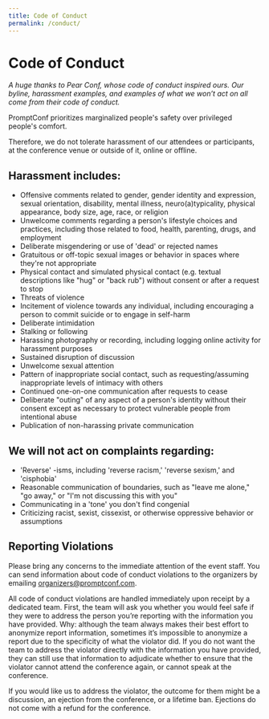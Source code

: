```yaml
---
title: Code of Conduct
permalink: /conduct/
---
```


# Code of Conduct

*A huge thanks to Pear Conf, whose code of conduct inspired ours. Our byline, harassment examples, and examples of what we won’t act on all come from their code of conduct.*

PromptConf prioritizes marginalized people's safety over privileged people's comfort.

Therefore, we do not tolerate harassment of our attendees or participants, at the conference venue or outside of it, online or offline. 

## Harassment includes:
- Offensive comments related to gender, gender identity and expression, sexual orientation, disability, mental illness, neuro(a)typicality, physical appearance, body size, age, race, or religion
- Unwelcome comments regarding a person's lifestyle choices and practices, including those related to food, health, parenting, drugs, and employment
- Deliberate misgendering or use of 'dead' or rejected names
- Gratuitous or off-topic sexual images or behavior in spaces where they're not appropriate
- Physical contact and simulated physical contact (e.g. textual descriptions like "hug" or "back rub") without consent or after a request to stop
- Threats of violence
- Incitement of violence towards any individual, including encouraging a person to commit suicide or to engage in self-harm
- Deliberate intimidation
- Stalking or following
- Harassing photography or recording, including logging online activity for harassment purposes
- Sustained disruption of discussion
- Unwelcome sexual attention
- Pattern of inappropriate social contact, such as requesting/assuming inappropriate levels of intimacy with others
- Continued one-on-one communication after requests to cease
- Deliberate "outing" of any aspect of a person's identity without their consent except as necessary to protect vulnerable people from intentional abuse
- Publication of non-harassing private communication

## We will not act on complaints regarding:
- 'Reverse' -isms, including 'reverse racism,' 'reverse sexism,' and 'cisphobia'
- Reasonable communication of boundaries, such as "leave me alone," "go away," or "I'm not discussing this with you"
- Communicating in a 'tone' you don't find congenial
- Criticizing racist, sexist, cissexist, or otherwise oppressive behavior or assumptions

## Reporting Violations
Please bring any concerns to the immediate attention of the event staff. You can send information about code of conduct violations to the organizers by emailing [organizers@promptconf.com](mailto:organizers@promptconf.com). 

All code of conduct violations are handled immediately upon receipt by a dedicated team. First, the team will ask you whether you would feel safe if they were to address the person you’re reporting with the information you have provided. Why: although the team always makes their best effort to anonymize report information, sometimes it’s impossible to anonymize a report due to the specificity of what the violator did. If you do not want the team to address the violator directly with the information you have provided, they can still use that information to adjudicate whether to ensure that the violator cannot attend the conference again, or cannot speak at the conference.

If you would like us to address the violator, the outcome for them might be a discussion, an ejection from the conference, or a lifetime ban. Ejections do not come with a refund for the conference.
